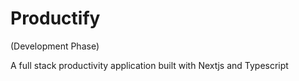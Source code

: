 # Productify 
(Development Phase)

A full stack productivity application built with Nextjs and Typescript

